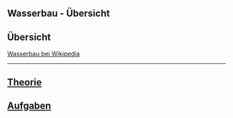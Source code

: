 
Wasserbau - Übersicht
---
## Übersicht

[Wasserbau bei Wikipedia](https://de.wikipedia.org/wiki/Wasserbau)

---
## [Theorie](theorie.md)
## [Aufgaben](aufgaben.md)
